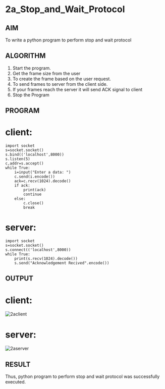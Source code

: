 # 2a_Stop_and_Wait_Protocol
## AIM 
To write a python program to perform stop and wait protocol
## ALGORITHM
1. Start the program.
2. Get the frame size from the user
3. To create the frame based on the user request.
4. To send frames to server from the client side.
5. If your frames reach the server it will send ACK signal to client
6. Stop the Program
## PROGRAM
# client:
```
import socket
s=socket.socket()
s.bind(('localhost',8000))
s.listen(5)
c,addr=s.accept()
while True:
    i=input("Enter a data: ")
    c.send(i.encode())
    ack=c.recv(1024).decode()
    if ack:
        print(ack)
        continue
    else:
        c.close()
        break

```
# server:
```
import socket
s=socket.socket()
s.connect(('localhost',8000))
while True:
    print(s.recv(1024).decode())
    s.send("Acknowledgement Recived".encode())

```
## OUTPUT
# client:
![2aclient](https://github.com/Ashwathm12/2a_Stop_and_Wait_Protocol/assets/138849225/5489d72c-4f59-449a-8454-082e56fe8631)


# server:
![2aserver](https://github.com/Ashwathm12/2a_Stop_and_Wait_Protocol/assets/138849225/8acdb107-f357-4268-9f6a-c4b8282c877e)


## RESULT
Thus, python program to perform stop and wait protocol was successfully executed.

